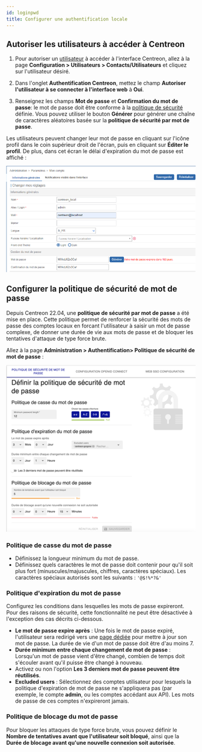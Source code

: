 ```yaml
---
id: loginpwd
title: Configurer une authentification locale
---
```


## Autoriser les utilisateurs à accéder à Centreon

1. Pour autoriser un [utilisateur](../monitoring/basic-objects/contacts.md) à accéder à l'interface Centreon, allez à la page
**Configuration > Utilisateurs > Contacts/Utilisateurs** et cliquez sur l'utilisateur désiré.

2. Dans l'onglet **Authentification Centreon**, mettez le champ **Autoriser l'utilisateur à se connecter à l'interface web**
à **Oui**.

3. Renseignez les champs **Mot de passe** et **Confirmation du mot de passe**: le mot de passe doit être conforme à la [politique de sécurité](#configurer-la-politique-de-sécurité-de-mot-de-passe) définie. Vous pouvez utiliser le bouton **Générer**
pour générer une chaîne de caractères aléatoires basée sur la **politique de sécurité par mot de passe**.

Les utilisateurs peuvent changer leur mot de passe en cliquant sur l'icône profil dans le coin supérieur droit de l'écran,
puis en cliquant sur **Éditer le profil**. De plus, dans cet écran le délai d'expiration du mot de passe est affiché :

![image](../assets/administration/password_expiration.png)

## Configurer la politique de sécurité de mot de passe

Depuis Centreon 22.04, une **politique de sécurité par mot de passe** a été mise en place.
Cette politique permet de renforcer la sécurité des mots de passe des comptes locaux en forcant
l'utilisateur à saisir un mot de passe complexe, de donner une durée de vie aux mots de passe
et de bloquer les tentatives d'attaque de type force brute.

Allez à la page **Administration > Authentification> Politique de sécurité de mot de passe** :

![image](../assets/administration/local-configuration.png)

### Politique de casse du mot de passe

- Définissez la longueur minimum du mot de passe.
- Définissez quels caractères le mot de passe doit contenir pour qu'il soit plus fort (minuscules/majuscules, chiffres, caractères spéciaux). Les caractères spéciaux autorisés sont les suivants : `'@$!%*?&'`

### Politique d'expiration du mot de passe

Configurez les conditions dans lesquelles les mots de passe expireront. Pour des raisons de sécurité, cette fonctionnalité ne peut être désactivée à l'exception des cas décrits ci-dessous.

- **Le mot de passe expire après** : Une fois le mot de passe expiré, l'utilisateur sera redirigé vers une
  [page dédiée](../getting-started/interface.md#réinitialisez-votre-mot-de-passe-après-expiration) pour mettre à jour son mot de passe. La durée de vie d'un mot de passe doit être d'au moins 7.
- **Durée minimum entre chaque changement de mot de passe** : Lorsqu'un mot de passe vient d'être changé, combien de temps doit s'écouler avant qu'il puisse être changé à nouveau.
- Activez ou non l'option **Les 3 derniers mot de passe peuvent être réutilisés**.
- **Excluded users** : Sélectionnez des comptes utilisateur pour lesquels la politique d'expiration de mot de passe ne s'appliquera pas (par exemple, le compte **admin**, ou les comptes accédant aux API). Les mots de passe de ces comptes n'expireront jamais.

### Politique de blocage du mot de passe

Pour bloquer les attaques de type force brute, vous pouvez définir le **Nombre de tentatives avant que l'utilisateur soit bloqué**,
ainsi que la **Durée de blocage avant qu'une nouvelle connexion soit autorisée**.
